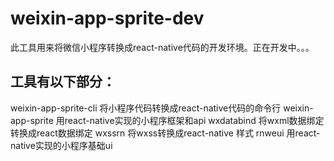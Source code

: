# weixin-app-sprite-dev
此工具用来将微信小程序转换成react-native代码的开发环境。正在开发中。。。
## 工具有以下部分：
  weixin-app-sprite-cli 将小程序代码转换成react-native代码的命令行
  weixin-app-sprite 用react-native实现的小程序框架和api
  wxdatabind 将wxml数据绑定转换成react数据绑定
  wxssrn 将wxss转换成react-native 样式
  rnweui 用react-native实现的小程序基础ui
  
  
